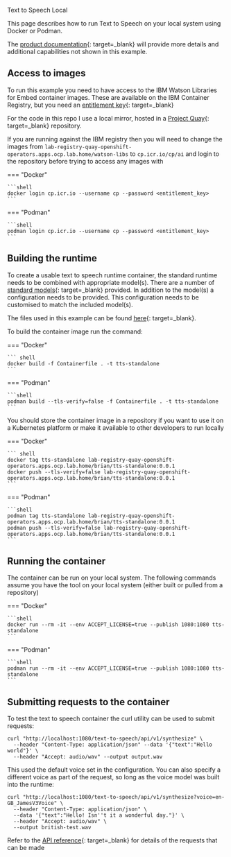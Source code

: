 Text to Speech Local

This page describes how to run Text to Speech on your local system using Docker or Podman.

The [product documentation](https://www.ibm.com/docs/en/watson-libraries?topic=rc-run-docker-run-1){: target=_blank} will provide more details and additional capabilities not shown in this example.

## Access to images

To run this example you need to have access to the IBM Watson Libraries for Embed container images.  These are available on the IBM Container Registry, but you need an [entitlement key](https://myibm.ibm.com/products-services/containerlibrary){: target=_blank}

For the code in this repo I use a local mirror, hosted in a [Project Quay](https://www.projectquay.io){: target=_blank} repository.

If you are running against the IBM registry then you will need to change the images from `lab-registry-quay-openshift-operators.apps.ocp.lab.home/watson-libs` to `cp.icr.io/cp/ai` and login to the repository before trying to access any images with

=== "Docker"

    ```shell
    docker login cp.icr.io --username cp --password <entitlement_key>
    ```

=== "Podman"

    ```shell
    podman login cp.icr.io --username cp --password <entitlement_key>
    ```

## Building the runtime

To create a usable text to speech runtime container, the standard runtime needs to be combined with appropriate model(s).  There are a number of [standard models](https://www.ibm.com/docs/en/SSLEKE/SPEECH/tts_models_catalog.html){: target=_blank} provided.  In addition to the model(s) a configuration needs to be provided.  This configuration needs to be customised to match the included model(s).

The files used in this example can be found [here](https://github.com/binnes/watson-libraries/tree/main/speech/tts_local){: target=_blank}.

To build the container image run the command:

=== "Docker"

    ``` shell
    docker build -f Containerfile . -t tts-standalone
    ```

=== "Podman"

    ```shell
    podman build --tls-verify=false -f Containerfile . -t tts-standalone
    ```

You should store the container image in a repository if you want to use it on a Kubernetes platform or make it available to other developers to run locally

=== "Docker"

    ``` shell
    docker tag tts-standalone lab-registry-quay-openshift-operators.apps.ocp.lab.home/brian/tts-standalone:0.0.1
    docker push --tls-verify=false lab-registry-quay-openshift-operators.apps.ocp.lab.home/brian/tts-standalone:0.0.1
    ```

=== "Podman"

    ```shell
    podman tag tts-standalone lab-registry-quay-openshift-operators.apps.ocp.lab.home/brian/tts-standalone:0.0.1
    podman push --tls-verify=false lab-registry-quay-openshift-operators.apps.ocp.lab.home/brian/tts-standalone:0.0.1
    ```

## Running the container

The container can be run on your local system.  The following commands assume you have the tool on your local system (either built or pulled from a repository)

=== "Docker"

    ```shell
    docker run --rm -it --env ACCEPT_LICENSE=true --publish 1080:1080 tts-standalone
    ```

=== "Podman"

    ```shell
    podman run --rm -it --env ACCEPT_LICENSE=true --publish 1080:1080 tts-standalone
    ```

## Submitting requests to the container

To test the text to speech container the curl utility can be used to submit requests:

```shell
curl "http://localhost:1080/text-to-speech/api/v1/synthesize" \
  --header "Content-Type: application/json" --data '{"text":"Hello world"}' \
  --header "Accept: audio/wav" --output output.wav
```

This used the default voice set in the configuration.  You can also specify a different voice as part of the request, so long as the voice model was built into the runtime:

```shell
curl "http://localhost:1080/text-to-speech/api/v1/synthesize?voice=en-GB_JamesV3Voice" \
  --header "Content-Type: application/json" \
  --data '{"text":"Hello! Isn''t it a wonderful day."}' \
  --header "Accept: audio/wav" \
  --output british-test.wav
```

Refer to the [API reference](https://cloud.ibm.com/apidocs/text-to-speech#getsynthesize){: target=_blank} for details of the requests that can be made
